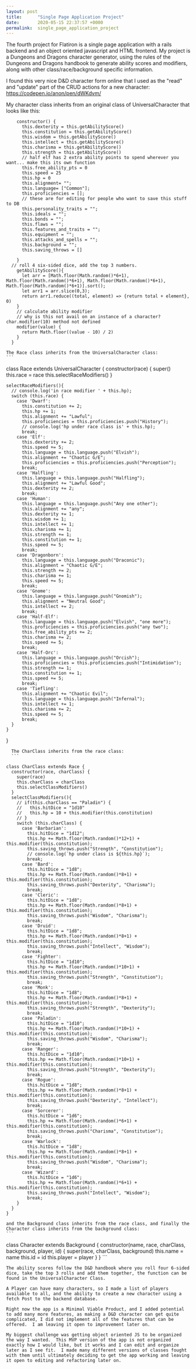 ```yaml
---
layout: post
title:      "Single Page Application Project"
date:       2020-05-15 22:37:57 +0000
permalink:  single_page_application_project
---
```



The fourth project for Flatiron is a single page application with a rails backend and an object oriented javascript and HTML frontend.  My project is a Dungeons and Dragons character generator, using the rules of the Dungeons and Dragons handbook to generate ability scores and modifiers, along with other class/race/background specific information.  

I found this very nice D&D character form online that I used as the "read" and "update" part of the CRUD actions for a new character: https://codepen.io/anon/pen/dWKdvm/

My character class inherits from an original class of UniversalCharacter that looks like this: 
```class UniversalCharacter {
    constructor() {
      this.dexterity = this.getAbilityScore()
      this.constitution = this.getAbilityScore()
      this.wisdom = this.getAbilityScore()
      this.intellect = this.getAbilityScore()
      this.charisma = this.getAbilityScore()
      this.strength = this.getAbilityScore()
      // half elf has 2 extra ability points to spend wherever you want... make this its own function
      this.free_ability_pts = 0
      this.speed = 25
      this.hp = 0
      this.alignment= "";
      this.language= ["Common"];
      this.proficiencies = [];
      // these are for editing for people who want to save this stuff to DB
      this.personality_traits = "";
      this.ideals = "";
      this.bonds = "";
      this.flaws = "";
      this.features_and_traits = "";
      this.equipment = "";
      this.attacks_and_spells = "";
      this.background = "";
      this.saving_throws = []
  
    }
  // roll 4 six-sided dice, add the top 3 numbers.
    getAbilityScore(){
      let arr = [Math.floor(Math.random()*6+1), Math.floor(Math.random()*6+1), Math.floor(Math.random()*6+1), Math.floor(Math.random()*6+1)].sort();
      let arr1 = arr.slice(0,3);
      return arr1.reduce((total, element) => {return total + element}, 0)
    }
    // calculate ability modifier
    // why is this not avail on an instance of a character?  char.modifier(10) method not defined
    modifier(value) {
      return Math.floor((value - 10) / 2)
    }
  }
  ```
	
	The Race class inherits from the UniversalCharacter class:
	```
class Race extends UniversalCharacter {
    constructor(race) {
      super()
      this.race = race
      this.selectRaceModifiers()
    }
  
    selectRaceModifiers(){
      // console.log('in race modifier ' + this.hp);
      switch (this.race) {
        case 'Dwarf':
          this.constitution += 2;
          this.hp += 1;
          this.alignment += "Lawful";
          this.proficiencies = this.proficiencies.push("History");
          // console.log('hp under race class is' + this.hp);
          break;
        case 'Elf':
          this.dexterity += 2;
          this.speed += 5;
          this.language = this.language.push("Elvish");
          this.alignment += "Chaotic G/E";
          this.proficiencies = this.proficiencies.push("Perception");
          break;
        case 'Halfling':
          this.language = this.language.push("Halfling");
          this.alignment += "Lawful Good";
          this.dexterity += 2;
          break;
        case 'Human':
          this.language = this.language.push("Any one other");
          this.alignment += "any";
          this.dexterity += 1;
          this.wisdom += 1;
          this.intellect += 1;
          this.charisma += 1;
          this.strength += 1;
          this.constitution += 1;
          this.speed += 5;
          break;
        case 'Dragonborn':
          this.language = this.language.push("Draconic");
          this.alignment = "Chaotic G/E";
          this.strength += 2;
          this.charisma += 1;
          this.speed += 5;
          break;
        case 'Gnome':
          this.language = this.language.push("Gnomish");
          this.alignment = "Neutral Good";
          this.intellect += 2;
          break;
        case 'Half-Elf':
          this.language = this.language.push("Elvish", "one more");
          this.proficiencies = this.proficiencies.push("any two");
          this.free_ability_pts += 2;
          this.charisma += 2;
          this.speed += 5;
          break;
        case 'Half-Orc':
          this.language = this.language.push("Orcish");
          this.proficiencies = this.proficiencies.push("Intimidation");
          this.strength += 1;
          this.constitution += 1;
          this.speed += 5;
          break;
        case 'Tiefling':
          this.alignment += "Chaotic Evil";
          this.language = this.language.push("Infernal");
          this.intellect += 1;
          this.charisma += 2;
          this.speed += 5;
          break;
      }
    }
  }
  ```
	The CharClass inherits from the race class:
	```
	
class CharClass extends Race {
    constructor(race, charClass) {
      super(race)
      this.charClass = charClass
      this.selectClassModifiers()
    }
    selectClassModifiers(){
      // if(this.charClass == "Paladin") {
      //   this.hitDice = "1d10"
      //   this.hp = 10 + this.modifier(this.constitution)
      // }
      switch (this.charClass) {
        case 'Barbarian':
          this.hitDice = "1d12";
          this.hp += Math.floor(Math.random()*12+1) + this.modifier(this.constitution);
          this.saving_throws.push("Strength", "Constitution");
          // console.log(`hp under class is ${this.hp}`);
          break;
        case 'Bard':
          this.hitDice = "1d8";
          this.hp += Math.floor(Math.random()*8+1) + this.modifier(this.constitution);
          this.saving_throws.push("Dexterity", "Charisma");
          break;
        case 'Cleric':
          this.hitDice = "1d8";
          this.hp += Math.floor(Math.random()*8+1) + this.modifier(this.constitution);
          this.saving_throws.push("Wisdom", "Charisma");
          break;
        case 'Druid':
          this.hitDice = "1d8";
          this.hp += Math.floor(Math.random()*8+1) + this.modifier(this.constitution);
          this.saving_throws.push("Intellect", "Wisdom");
          break;
        case 'Fighter':
          this.hitDice = "1d10";
          this.hp += Math.floor(Math.random()*10+1) + this.modifier(this.constitution);
          this.saving_throws.push("Strength", "Constitution");
          break;
        case 'Monk':
          this.hitDice = "1d8";
          this.hp += Math.floor(Math.random()*8+1) + this.modifier(this.constitution);
          this.saving_throws.push("Strength", "Dexterity");
          break;
        case 'Paladin':
          this.hitDice = "1d10";
          this.hp += Math.floor(Math.random()*10+1) + this.modifier(this.constitution);
          this.saving_throws.push("Wisdom", "Charisma");
          break;
        case 'Ranger':
          this.hitDice = "1d10";
          this.hp += Math.floor(Math.random()*10+1) + this.modifier(this.constitution);
          this.saving_throws.push("Strength", "Dexterity");
          break;
        case 'Rogue':
          this.hitDice = "1d8";
          this.hp += Math.floor(Math.random()*8+1) + this.modifier(this.constitution);
          this.saving_throws.push("Dexterity", "Intellect");
          break;
        case 'Sorcerer':
          this.hitDice = "1d6";
          this.hp += Math.floor(Math.random()*6+1) + this.modifier(this.constitution);
          this.saving_throws.push("Charisma", "Constitution");
          break;
        case 'Warlock':
          this.hitDice = "1d8";
          this.hp += Math.floor(Math.random()*8+1) + this.modifier(this.constitution);
          this.saving_throws.push("Wisdom", "Charisma");
          break;
        case 'Wizard':
          this.hitDice = "1d6";
          this.hp += Math.floor(Math.random()*6+1) + this.modifier(this.constitution);
          this.saving_throws.push("Intellect", "Wisdom");
          break;
      }
    }
  }
  ```
	and the Background class inherits from the race class, and finally the Character class inherits from the background class:
	```
class Character extends Background {
  constructor(name, race, charClass, background, player, id) {
    super(race, charClass, background)
    this.name = name
    this.id = id
    this.player = player
  }
	}
	```
	
	The ability scores follow the D&D handbook where you roll four 6-sided dice, take the top 3 rolls and add them together, the function can be found in the UniversalCharacter Class.
	
	A Player can have many characters, so I made a list of players available to all, and the ability to create a new character using a fetch Post to the backend database. 
	
	Right now the app is a Minimal Viable Product, and I added potential to add many more features, as making a D&D character can get quite complicated, I did not implement all of the features that can be offered.  I am leaving it open to improvement later on.
	
	My biggest challenge was getting object oriented JS to be organized the way I wanted.  This MVP version of the app is not organized exactly how I would like, but it works and I can edit and organize later as I see fit.  I made many different versions of classes fought with them until ultimately deciding to get the app working and leaving it open to editing and refactoring later on.
